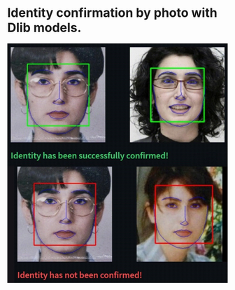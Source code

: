 # Identity confirmation by photo with Dlib models.

<p align="center">
  <img width="1000" alt="Arch2" src="https://github.com/level0rd/identity_verification/blob/main/pic/Identity.jpg?raw=true">
</p>
